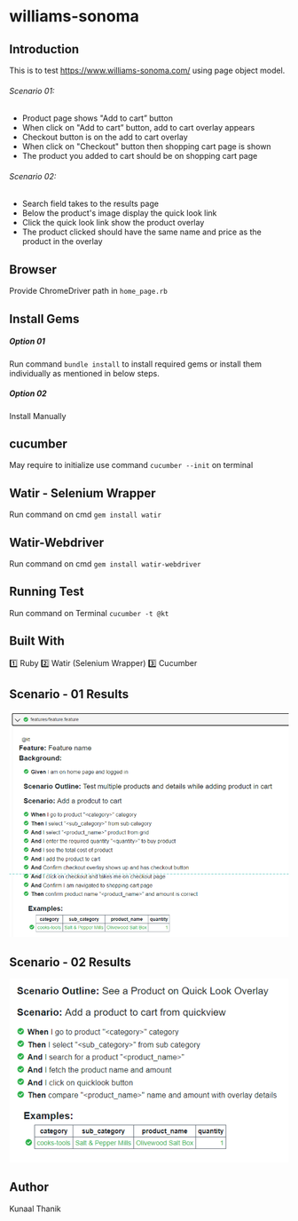 # williams-sonoma
## Introduction
This is to test https://www.williams-sonoma.com/ using page object model.
###### Scenario 01:
- Product page shows "Add to cart” button
- When click on "Add to cart” button, add to cart overlay appears
- Checkout button is on the add to cart overlay
- When click on "Checkout" button then shopping cart page is shown
- The product you added to cart should be on shopping cart page
###### Scenario 02:
- Search field takes to the results page
- Below the product's image display the quick look link
- Click the quick look link show the product overlay
- The product clicked should have the same name and price as the product in the overlay

## Browser
Provide ChromeDriver path in ```home_page.rb```
## Install Gems
##### Option 01
Run command ```bundle install``` to install required gems or install them individually as mentioned in below steps.
##### Option 02
Install Manually 
## cucumber 
May require to initialize use command ```cucumber --init``` on terminal 

## Watir - Selenium Wrapper
Run command on cmd ```gem install watir```

## Watir-Webdriver
Run command on cmd ```gem install watir-webdriver```

## Running Test
Run command on Terminal ```cucumber -t @kt```

## Built With
1️⃣  Ruby
2️⃣  Watir (Selenium Wrapper)
3️⃣  Cucumber

## Scenario - 01 Results
![](Scenario_01_report.png)


## Scenario - 02 Results
![](Scenario_02_report.png)

## Author
Kunaal Thanik
